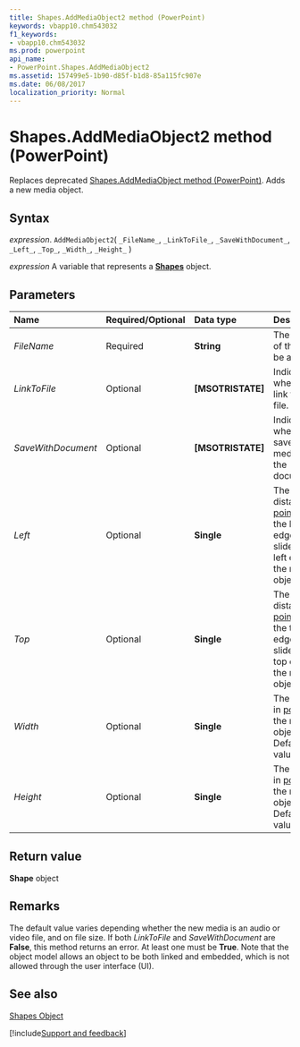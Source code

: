 ```yaml
---
title: Shapes.AddMediaObject2 method (PowerPoint)
keywords: vbapp10.chm543032
f1_keywords:
- vbapp10.chm543032
ms.prod: powerpoint
api_name:
- PowerPoint.Shapes.AddMediaObject2
ms.assetid: 157499e5-1b90-d85f-b1d8-85a115fc907e
ms.date: 06/08/2017
localization_priority: Normal
---
```



# Shapes.AddMediaObject2 method (PowerPoint)

Replaces deprecated [Shapes.AddMediaObject method (PowerPoint)](PowerPoint.Shapes.AddMediaObject.md). Adds a new media object. 


## Syntax

_expression_. `AddMediaObject2`( `_FileName_`, `_LinkToFile_`, `_SaveWithDocument_`, `_Left_`, `_Top_`, `_Width_`, `_Height_` )

_expression_ A variable that represents a **[Shapes](PowerPoint.Shapes.md)** object.


## Parameters



|Name|Required/Optional|Data type|Description|
|:-----|:-----|:-----|:-----|
| _FileName_|Required|**String**|The name of the file to be added.|
| _LinkToFile_|Optional|**[MSOTRISTATE]**|Indicates whether to link to the file.|
| _SaveWithDocument_|Optional|**[MSOTRISTATE]**|Indicates whether to save the media with the document.|
| _Left_|Optional|**Single**|The distance, in [points](../language/glossary/vbe-glossary.md#point), from the left edge of the slide to the left edge of the media object.|
| _Top_|Optional|**Single**|The distance, in [points](../language/glossary/vbe-glossary.md#point), from the top edge of the slide to the top edge of the media object.|
| _Width_|Optional|**Single**|The width, in [points](../language/glossary/vbe-glossary.md#point), of the media object. Default value is -1.|
| _Height_|Optional|**Single**|The height, in [points](../language/glossary/vbe-glossary.md#point), of the media object. Default value is -1.|

## Return value

 **Shape** object


## Remarks

The default value varies depending whether the new media is an audio or video file, and on file size. If both  _LinkToFile_ and _SaveWithDocument_ are **False**, this method returns an error. At least one must be **True**. Note that the object model allows an object to be both linked and embedded, which is not allowed through the user interface (UI).


## See also


[Shapes Object](PowerPoint.Shapes.md)

[!include[Support and feedback](~/includes/feedback-boilerplate.md)]